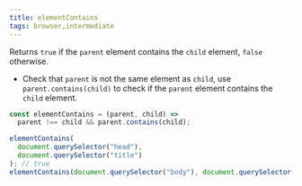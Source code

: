 ```yaml
---
title: elementContains
tags: browser,intermediate
---
```


Returns `true` if the `parent` element contains the `child` element, `false` otherwise.

- Check that `parent` is not the same element as `child`, use `parent.contains(child)` to check if the `parent` element contains the `child` element.

```js
const elementContains = (parent, child) =>
  parent !== child && parent.contains(child);
```

```js
elementContains(
  document.querySelector("head"),
  document.querySelector("title")
); // true
elementContains(document.querySelector("body"), document.querySelector("body")); // false
```
